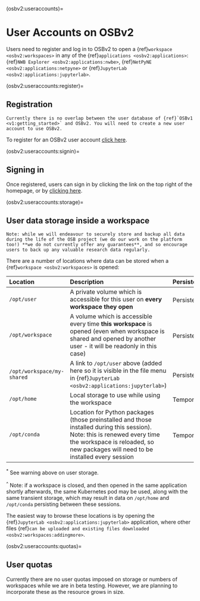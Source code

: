 (osbv2:useraccounts)=
# User Accounts on OSBv2

Users need to register and log in to OSBv2 to open a {ref}`workspace <osbv2:workspaces>` in any of the {ref}`applications <osbv2:applications>`: {ref}`NWB Explorer <osbv2:applications:nwbe>`, {ref}`NetPyNE <osbv2:applications:netpyne>` or {ref}`JupyterLab <osbv2:applications:jupyterlab>`.

(osbv2:useraccounts:register)=
## Registration

```{admonition} OSBv2 has a different user database to OSBv1
Currently there is no overlap between the user database of {ref}`OSBv1 <v1:getting_started>` and OSBv2. You will need to create a new user account to use OSBv2.
```

To register for an OSBv2 user account [click here](https://accounts.v2.opensourcebrain.org/auth/realms/osb2/login-actions/authenticate?client_id=web-client).


(osbv2:useraccounts:signin)=
## Signing in

Once registered, users can sign in by clicking the link on the top right of the homepage, or by [clicking here](https://accounts.v2.opensourcebrain.org/auth/realms/osb2/login-actions/authenticate?client_id=web-client).


(osbv2:useraccounts:storage)=
## User data storage inside a workspace

```{admonition} Warning about user storage
Note: while we will endeavour to securely store and backup all data during the life of the OSB project (we do our work on the platform too!) **we do not currently offer any guarantees**, and so encourage users to back up any valuable research data regularly.
```

There are a number of locations where data can be stored when a {ref}`workspace <osbv2:workspaces>` is opened:

| Location | Description | Persistence |
|:---|:---|:---|
| `/opt/user` | A private volume which is accessible for this user on **every workspace they open** | Persistent<sup>*</sup> |
| `/opt/workspace` | A volume which is accessible every time **this workspace** is opened (even when workspace is shared and opened by another user - it will be readonly in this case) | Persistent<sup>*</sup> |
| `/opt/workspace/my-shared` | A link to `/opt/user` above (added here so it is visible in the file menu in {ref}`JupyterLab <osbv2:applications:jupyterlab>`) | Persistent<sup>*</sup> |
| `/opt/home` | Local storage to use while using the workspace | Temporary<sup>^</sup> |
| `/opt/conda` | Location for Python packages (those preinstalled and those installed during this session). Note: this is renewed every time the workspace is reloaded, so new packages will need to be installed every session  | Temporary<sup>^</sup> |

<sup>*</sup> See warning above on user storage.

<sup>^</sup> Note: if a workspace is closed, and then opened in the same application shortly afterwards, the same Kubernetes pod may be used, along with the same transient storage, which may result in data on `/opt/home` and `/opt/conda` persisting between these sessions.

The easiest way to browse these locations is by opening the {ref}`JupyterLab <osbv2:applications:jupyterlab>` application, where other files {ref}`can be uploaded and existing files downloaded <osbv2:workspaces:addingmore>`.


(osbv2:useraccounts:quotas)=
## User quotas

Currently there are no user quotas imposed on storage or numbers of workspaces while we are in beta testing. However, we are planning to incorporate these as the resource grows in size.
